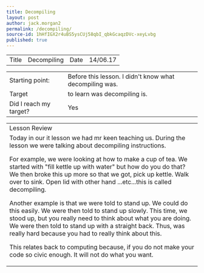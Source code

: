 ```yaml
---
title: Decompiling
layout: post
author: jack.morgan2
permalink: /decompiling/
source-id: 1hHfIGX2r4uBS5ysCUj58qbI_qbkGcaqzDVc-xeyLvbg
published: true
---
```

<table>
  <tr>
    <td>Title</td>
    <td>Decompiling </td>
    <td>Date</td>
    <td>14/06.17</td>
  </tr>
</table>


<table>
  <tr>
    <td>Starting point:</td>
    <td>Before this lesson. I didn't know what decompiling was.</td>
  </tr>
  <tr>
    <td>Target</td>
    <td>to learn was decompiling is.</td>
  </tr>
  <tr>
    <td>Did I reach my target?
</td>
    <td>Yes</td>
  </tr>
</table>


<table>
  <tr>
    <td>Lesson Review</td>
  </tr>
  <tr>
    <td>Today in our it lesson we had mr keen teaching us. During the lesson we were talking about decompiling instructions. For  example, we were looking at how to make a cup of tea. We started  with "fill kettle up with water" but how do you do that? We then broke this up more so that we got, pick up kettle. Walk over to sink. Open lid with other hand ...etc...this is called decompiling. Another example is that we were told to stand up. We could do this easily. We were then told to stand up slowly. This time, we stood up, but you really need to think about what you are doing. We were then told to stand up with a straight back. Thus, was really hard because you had to really think about this. This relates back to computing because, if you do not make your code so civic enough. It will not do what you want. </td>
  </tr>
</table>


